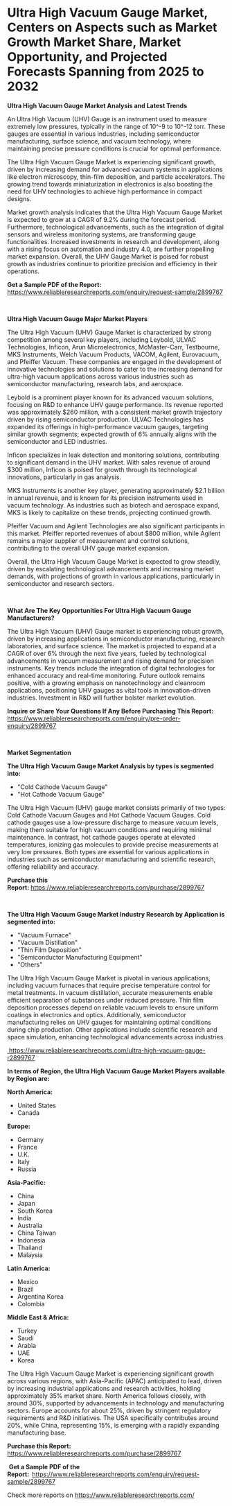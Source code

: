 <p><h1>Ultra High Vacuum Gauge Market, Centers on Aspects such as Market Growth Market Share, Market Opportunity, and Projected Forecasts Spanning from 2025 to 2032</h1></p><p><strong>Ultra High Vacuum Gauge Market Analysis and Latest Trends</strong></p>
<p><p>An Ultra High Vacuum (UHV) Gauge is an instrument used to measure extremely low pressures, typically in the range of 10^-9 to 10^-12 torr. These gauges are essential in various industries, including semiconductor manufacturing, surface science, and vacuum technology, where maintaining precise pressure conditions is crucial for optimal performance.</p><p>The Ultra High Vacuum Gauge Market is experiencing significant growth, driven by increasing demand for advanced vacuum systems in applications like electron microscopy, thin-film deposition, and particle accelerators. The growing trend towards miniaturization in electronics is also boosting the need for UHV technologies to achieve high performance in compact designs.</p><p>Market growth analysis indicates that the Ultra High Vacuum Gauge Market is expected to grow at a CAGR of 9.2% during the forecast period. Furthermore, technological advancements, such as the integration of digital sensors and wireless monitoring systems, are transforming gauge functionalities. Increased investments in research and development, along with a rising focus on automation and industry 4.0, are further propelling market expansion. Overall, the UHV Gauge Market is poised for robust growth as industries continue to prioritize precision and efficiency in their operations.</p></p>
<p><strong>Get a Sample PDF of the Report:&nbsp;</strong> <a href="https://www.reliableresearchreports.com/enquiry/request-sample/2899767?utm_campaign=2186&utm_medium=2&utm_source=Github&utm_content=ia&utm_term=16032025&utm_id=ultra-high-vacuum-gauge">https://www.reliableresearchreports.com/enquiry/request-sample/2899767</a></p>
<p>&nbsp;</p>
<p><strong>Ultra High Vacuum Gauge Major Market Players</strong></p>
<p><p>The Ultra High Vacuum (UHV) Gauge Market is characterized by strong competition among several key players, including Leybold, ULVAC Technologies, Inficon, Arun Microelectronics, McMaster-Carr, Testbourne, MKS Instruments, Welch Vacuum Products, VACOM, Agilent, Eurovacuum, and Pfeiffer Vacuum. These companies are engaged in the development of innovative technologies and solutions to cater to the increasing demand for ultra-high vacuum applications across various industries such as semiconductor manufacturing, research labs, and aerospace.</p><p>Leybold is a prominent player known for its advanced vacuum solutions, focusing on R&D to enhance UHV gauge performance. Its revenue reported was approximately $260 million, with a consistent market growth trajectory driven by rising semiconductor production. ULVAC Technologies has expanded its offerings in high-performance vacuum gauges, targeting similar growth segments; expected growth of 6% annually aligns with the semiconductor and LED industries.</p><p>Inficon specializes in leak detection and monitoring solutions, contributing to significant demand in the UHV market. With sales revenue of around $300 million, Inficon is poised for growth through its technological innovations, particularly in gas analysis.</p><p>MKS Instruments is another key player, generating approximately $2.1 billion in annual revenue, and is known for its precision instruments used in vacuum technology. As industries such as biotech and aerospace expand, MKS is likely to capitalize on these trends, projecting continued growth.</p><p>Pfeiffer Vacuum and Agilent Technologies are also significant participants in this market. Pfeiffer reported revenues of about $800 million, while Agilent remains a major supplier of measurement and control solutions, contributing to the overall UHV gauge market expansion.</p><p>Overall, the Ultra High Vacuum Gauge Market is expected to grow steadily, driven by escalating technological advancements and increasing market demands, with projections of growth in various applications, particularly in semiconductor and research sectors.</p></p>
<p>&nbsp;</p>
<p><strong>What Are The Key Opportunities For Ultra High Vacuum Gauge Manufacturers?</strong></p>
<p><p>The Ultra High Vacuum (UHV) Gauge market is experiencing robust growth, driven by increasing applications in semiconductor manufacturing, research laboratories, and surface science. The market is projected to expand at a CAGR of over 6% through the next five years, fueled by technological advancements in vacuum measurement and rising demand for precision instruments. Key trends include the integration of digital technologies for enhanced accuracy and real-time monitoring. Future outlook remains positive, with a growing emphasis on nanotechnology and cleanroom applications, positioning UHV gauges as vital tools in innovation-driven industries. Investment in R&D will further bolster market evolution.</p></p>
<p><strong>Inquire or Share Your Questions If Any Before Purchasing This Report:</strong> <a href="https://www.reliableresearchreports.com/enquiry/pre-order-enquiry/2899767?utm_campaign=2186&utm_medium=2&utm_source=Github&utm_content=ia&utm_term=16032025&utm_id=ultra-high-vacuum-gauge">https://www.reliableresearchreports.com/enquiry/pre-order-enquiry/2899767</a></p>
<p>&nbsp;</p>
<p><strong>Market Segmentation</strong></p>
<p><strong>The Ultra High Vacuum Gauge Market Analysis by types is segmented into:</strong></p>
<p><ul><li>"Cold Cathode Vacuum Gauge"</li><li>"Hot Cathode Vacuum Gauge"</li></ul></p>
<p><p>The Ultra High Vacuum (UHV) gauge market consists primarily of two types: Cold Cathode Vacuum Gauges and Hot Cathode Vacuum Gauges. Cold cathode gauges use a low-pressure discharge to measure vacuum levels, making them suitable for high vacuum conditions and requiring minimal maintenance. In contrast, hot cathode gauges operate at elevated temperatures, ionizing gas molecules to provide precise measurements at very low pressures. Both types are essential for various applications in industries such as semiconductor manufacturing and scientific research, offering reliability and accuracy.</p></p>
<p><strong>Purchase this Report:&nbsp;</strong><a href="https://www.reliableresearchreports.com/purchase/2899767?utm_campaign=2186&utm_medium=2&utm_source=Github&utm_content=ia&utm_term=16032025&utm_id=ultra-high-vacuum-gauge">https://www.reliableresearchreports.com/purchase/2899767</a></p>
<p>&nbsp;</p>
<p><strong>The Ultra High Vacuum Gauge Market Industry Research by Application is segmented into:</strong></p>
<p><ul><li>"Vacuum Furnace"</li><li>"Vacuum Distillation"</li><li>"Thin Film Deposition"</li><li>"Semiconductor Manufacturing Equipment"</li><li>"Others"</li></ul></p>
<p><p>The Ultra High Vacuum Gauge Market is pivotal in various applications, including vacuum furnaces that require precise temperature control for metal treatments. In vacuum distillation, accurate measurements enable efficient separation of substances under reduced pressure. Thin film deposition processes depend on reliable vacuum levels to ensure uniform coatings in electronics and optics. Additionally, semiconductor manufacturing relies on UHV gauges for maintaining optimal conditions during chip production. Other applications include scientific research and space simulation, enhancing technological advancements across industries.</p></p>
<p><a href="https://www.reliableresearchreports.com/ultra-high-vacuum-gauge-r2899767?utm_campaign=2186&utm_medium=2&utm_source=Github&utm_content=ia&utm_term=16032025&utm_id=ultra-high-vacuum-gauge">&nbsp;https://www.reliableresearchreports.com/ultra-high-vacuum-gauge-r2899767</a></p>
<p><strong>In terms of Region, the Ultra High Vacuum Gauge Market Players available by Region are:</strong></p>
<p>
    <p> <strong> North America: </strong>
        <ul>
            <li>United States</li>
            <li>Canada</li>
        </ul>
        </p> 
    <p> <strong> Europe: </strong>
        <ul>
            <li>Germany</li>
            <li>France</li>
            <li>U.K.</li>
            <li>Italy</li>
            <li>Russia</li>
        </ul>
        </p> 
    <p> <strong> Asia-Pacific: </strong>
        <ul>
            <li>China</li>
            <li>Japan</li>
            <li>South Korea</li>
            <li>India</li>
            <li>Australia</li>
            <li>China Taiwan</li>
            <li>Indonesia</li>
            <li>Thailand</li>
            <li>Malaysia</li>
        </ul>
        </p> 
    <p> <strong> Latin America: </strong>
        <ul>
            <li>Mexico</li>
            <li>Brazil</li>
            <li>Argentina Korea</li>
            <li>Colombia</li>
        </ul>
        </p> 
    <p> <strong> Middle East & Africa: </strong>
        <ul>
            <li>Turkey</li>
            <li>Saudi</li>
            <li>Arabia</li>
            <li>UAE</li>
            <li>Korea</li>
        </ul>
    </p>
    </p>
<p><p>The Ultra High Vacuum Gauge Market is experiencing significant growth across various regions, with Asia-Pacific (APAC) anticipated to lead, driven by increasing industrial applications and research activities, holding approximately 35% market share. North America follows closely, with around 30%, supported by advancements in technology and manufacturing sectors. Europe accounts for about 25%, driven by stringent regulatory requirements and R&D initiatives. The USA specifically contributes around 20%, while China, representing 15%, is emerging with a rapidly expanding manufacturing base.</p></p>
<p><strong>Purchase this Report: </strong><a href="https://www.reliableresearchreports.com/purchase/2899767?utm_campaign=2186&utm_medium=2&utm_source=Github&utm_content=ia&utm_term=16032025&utm_id=ultra-high-vacuum-gauge">https://www.reliableresearchreports.com/purchase/2899767</a></p>
<p>&nbsp;<strong>Get a Sample PDF of the Report:&nbsp;&nbsp;</strong><a href="https://www.reliableresearchreports.com/enquiry/request-sample/2899767?utm_campaign=2186&utm_medium=2&utm_source=Github&utm_content=ia&utm_term=16032025&utm_id=ultra-high-vacuum-gauge">https://www.reliableresearchreports.com/enquiry/request-sample/2899767</a></p>
<p><strong></strong></p>
<p>Check more reports on <a href="https://www.reliableresearchreports.com/?utm_campaign=2186&utm_medium=2&utm_source=Github&utm_content=ia&utm_term=16032025&utm_id=ultra-high-vacuum-gauge">https://www.reliableresearchreports.com/</a></p>